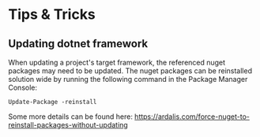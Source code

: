 # Tips & Tricks

## Updating dotnet framework

When updating a project's target framework, the referenced nuget packages may need to be updated.
The nuget packages can be reinstalled solution wide by running the following command in the Package Manager Console:
```
Update-Package -reinstall
```

Some more details can be found here: https://ardalis.com/force-nuget-to-reinstall-packages-without-updating
